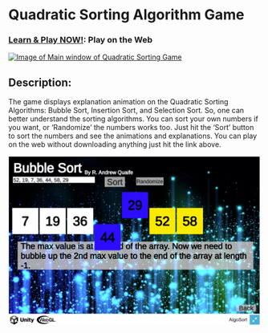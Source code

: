 # Quadratic Sorting Algorithm Game
### [Learn & Play NOW!](https://simmer.io/@supracharger/quadratic-sorts): Play on the Web

[![Image of Main window of Quadratic Sorting Game](img/main.png)](https://simmer.io/@supracharger/quadratic-sorts)

## Description:

The game displays explanation animation on the Quadratic Sorting Algorithms: Bubble Sort, Insertion Sort, and Selection Sort. So, one can better understand the sorting algorithms. You can sort your own numbers if you want, or ‘Randomize’ the numbers works too. Just hit the ‘Sort’ button to sort the numbers and see the animations and explanations. You can play on the web without downloading anything just hit the link above.

[![Image of Bubble Sort window of Quadratic Sorting Game](img/BubbleSort.png)](https://simmer.io/@supracharger/quadratic-sorts)